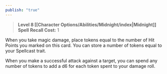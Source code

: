 ```yaml
---
publish: "true"
---
```

> **Level 8 [[Character Options/Abilities/Midnight/index|Midnight]] Spell**
> **Recall Cost:** 1

When you take magic damage, place tokens equal to the number of Hit Points you marked on this card. You can store a number of tokens equal to your Spellcast trait.

When you make a successful attack against a target, you can spend any number of tokens to add a d6 for each token spent to your damage roll.
